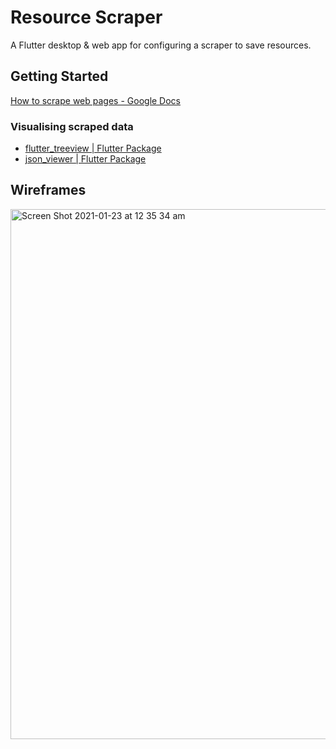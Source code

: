 # Resource Scraper

A Flutter desktop & web app for configuring a scraper to save resources.

## Getting Started

[How to scrape web pages - Google Docs](https://docs.google.com/document/d/10wAY7hI6rWz_f-CAHLAARbuZnz1lGGxT7xXselsQk-0/edit#heading=h.rx3pqxm10q6s)

### Visualising scraped data

- [flutter_treeview | Flutter Package](https://pub.dev/packages/flutter_treeview)
- [json_viewer | Flutter Package](https://pub.flutter-io.cn/packages/json_viewer)

## Wireframes 

<img width="848" alt="Screen Shot 2021-01-23 at 12 35 34 am" src="https://user-images.githubusercontent.com/1059276/105497468-fe2ba600-5d12-11eb-9ea8-ba24f6fec98d.png">
